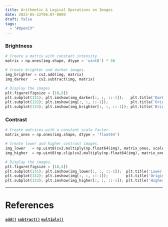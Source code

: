 ```yaml
---
title: Arithmetic & Logical Operations on Images
date: 2023-05-22T06:07-0800
draft: false
tags:
  - "#OpenCV"
---
```

### Brightness

```python
# Create a matrix with constant intensity.
matrix = np.ones(img.shape, dtype = 'uint8') * 30

# Create brighter and darker images.
img_brighter = cv2.add(img, matrix)
img_darker   = cv2.subtract(img, matrix)

# Display the images
plt.figure(figsize = [18,5])
plt.subplot(131); plt.imshow(img_darker[:, :, ::-1]);   plt.title('Darker')
plt.subplot(132); plt.imshow(img[:, :, ::-1]);          plt.title('Original')
plt.subplot(133); plt.imshow(img_brighter[:, :, ::-1]); plt.title('Brighter');
```

### Contrast

```python
# Create matrices with a constant scale factor.
matrix_ones = np.ones(img.shape, dtype = 'float64')

# Create lower and higher contrast images.
img_lower   = np.uint8(cv2.multiply(np.float64(img), matrix_ones, scale = 0.8))
img_higher  = np.uint8(np.clip(cv2.multiply(np.float64(img), matrix_ones, scale = 1.2) , 0, 255))

# Display the images.
plt.figure(figsize = [18,5])
plt.subplot(131); plt.imshow(img_lower[:, :, ::-1]);  plt.title('Lower Contrast')
plt.subplot(132); plt.imshow(img[:, :, ::-1]);        plt.title('Original')
plt.subplot(133); plt.imshow(img_higher[:, :, ::-1]); plt.title('Higher Contrast');
```

---
# References

[**`add()`**](https://docs.opencv.org/4.5.2/d2/de8/group__core__array.html#ga10ac1bfb180e2cfda1701d06c24fdbd6)
[**`subtract()`**](https://docs.opencv.org/4.5.2/d2/de8/group__core__array.html#gaa0f00d98b4b5edeaeb7b8333b2de353b)
[**`multiply()`**](https://docs.opencv.org/4.5.2/d2/de8/group__core__array.html#ga979d898a58d7f61c53003e162e7ad89f)
